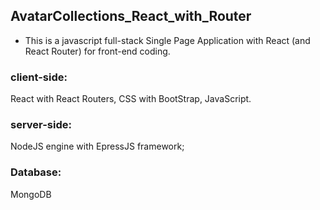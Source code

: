 ## AvatarCollections_React_with_Router

* This is a javascript full-stack Single Page Application with React (and React Router) for front-end coding.

### client-side: 
React with React Routers, CSS with BootStrap, JavaScript.

### server-side: 
NodeJS engine with EpressJS framework; 
### Database: 
MongoDB
